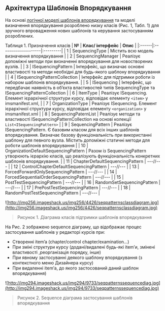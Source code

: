 ## Архітектура Шаблонів Впорядкування ##

На основі [логічної моделі шаблонів впорядкування](http://code.google.com/p/iudico/wiki/SequecningPatterns) та моделі визначення впорядкування розроблено низку класів (Рис. 1, Табл. 1)  для зручного впровадження нових шаблонів та керування застосуванням розроблених.

Таблиця 1. Призначення класів
| **№** | **Клас/ інтерфейс** | **Опис** |
|:------|:--------------------|:---------|
| 1     | SequencingType      | Містить всю модель визначення впорядкування |
| 2     | SequencingManager   | Реалізує допоміжні методи при визначенні впорядкування для новостворених вузлів. |
| 3     | ISequencingPattern  | Інтерфейс, що визначає основні властивості та методи необхідні для будь-якого шаблону впорядкування |
| 4     | ISequencingPatternCollection | Інтерфейс для підтримки роботи із набором шаблонів впорядкування. |
| 5     | ISequenсing         | Інтерфейс, що передбачає наявність в об’єкта властивостей типів SequencingType та ISequencingPatternCollection |
| 6     | ItemType            | Реалізує ISequencing. Елемент ієрархічної структури курсу, відповідає елементу `<item>` у imsmanifest.xml, |
| 7     | OrganizationType    | Реалізує ISequencing. Елемент ієрархічної структури курсу, відповідає елементу `<organization>` у imsmanifest.xml |
| 8     | SequencingPaternList | Реалізує методи та властивості ISequencingPatternCollection на основі колекції `List<ISequencingPattern>` |
| 9     | SequencingPattern   | Реалізує ISequencingPattern. Є базовим класом для всіх інших шаблонів впорядкування. Визначає базову функціональність при використанні шаблону для певного вузла. Містить допоміжні статичні методи для роботи шаблонів впорядкування |
| 10    | OrganizationDefaultSequencingPattern | Разом із SequencingPattern утворюють ієрархію класів, що реалізують функціональність конкретних шаблонів впорядкування. |
| 11    | ChapterDefaultSequencingPattern | ---//--- |
| 12    | ControlChapterDefaultSequencingPattern | ---//--- |
| 13    | ForcedForwardOnlySequencingPattern  | ---//--- |
| 14    | ForcedSequentialOrderSequencingPattern | ---//--- |
| 15    | PostTestSequencingPattern | ---//--- |
| 16    | RandomSetSequencingPattern | ---//--- |
| 17    | PrePostTestSequencingPattern | ---//--- |
| 18    | RandomPostTestSequencingPattern | ---//--- |

![http://img256.imageshack.us/img256/4426/seqpatternsclassdiagram.jpg](http://img256.imageshack.us/img256/4426/seqpatternsclassdiagram.jpg)
> Рисунок 1. Діаграма класів підтримки шаблонів впорядкування

На Рис. 2 зображено sequence діаграму, що відображає процес застосування шаблонів у редакторі курсів при:

  * Створенні item’a (chapter/control chapter/examination…)
  * При зміні структури курсу (додані/видалені будь-які item’и, змінені властивості ,реорганізація порядку, інше)
  * При явному застосуванні деякого шаблону впорядкування (з контекстного меню Дизайнера курсу)
  * При видаленні item’а, до якого застосований даний шаблон впорядкування)

![http://img294.imageshack.us/img294/9733/seqpatternssequencediag.jpg](http://img294.imageshack.us/img294/9733/seqpatternssequencediag.jpg)
> Рисунок 2. Sequence діаграма застосування шаблонів впорядкування